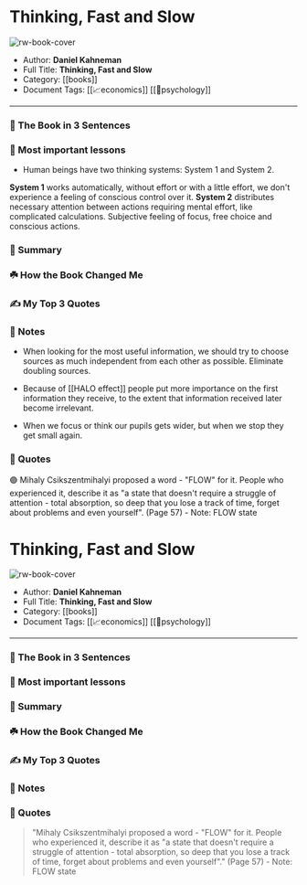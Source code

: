 # Thinking, Fast and Slow

![rw-book-cover](https://images-na.ssl-images-amazon.com/images/I/41shZGS-G%2BL._SL200_.jpg)

- Author: **Daniel Kahneman**
- Full Title: **Thinking, Fast and Slow**
- Category: [[books]]
- Document Tags: [[📈economics]] [[🧠psychology]] 
---
### 🚀 The Book in 3 Sentences

### 🎨 Most important lessons
- Human beings have two thinking systems: System 1 and System 2.

**System 1** works automatically, without effort or with a little effort, we don't experience a feeling of conscious control over it.
**System 2** distributes necessary attention between actions requiring mental effort, like complicated calculations. Subjective feeling of focus, free choice and conscious actions.

### 📒 Summary

### ☘️ How the Book Changed Me

### ✍️ My Top 3 Quotes

### 📝 Notes
- When looking for the most useful information, we should try to choose sources as much independent from each other as possible. Eliminate doubling sources.

- Because of [[HALO effect]] people put more importance on the first information they receive, to the extent that information received later become irrelevant.

- When we focus or think our pupils gets wider, but when we stop they get small again.

### 📜 Quotes

🟣 Mihaly Csikszentmihalyi proposed a word - "FLOW" for it. People who experienced it, describe it as "a state that doesn't require a struggle of attention - total absorption, so deep that you lose a track of time, forget about problems and even yourself". (Page 57)
    - Note: FLOW state

# Thinking, Fast and Slow

![rw-book-cover](https://images-na.ssl-images-amazon.com/images/I/41shZGS-G%2BL._SL200_.jpg)

- Author: **Daniel Kahneman**
- Full Title: **Thinking, Fast and Slow**
- Category: [[books]]
- Document Tags: [[📈economics]] [[🧠psychology]] 
---
### 🚀 The Book in 3 Sentences

### 🎨 Most important lessons

### 📒 Summary

### ☘️ How the Book Changed Me

### ✍️ My Top 3 Quotes

### 📝 Notes

### 📜 Quotes

>"Mihaly Csikszentmihalyi proposed a word - "FLOW" for it. People who experienced it, describe it as "a state that doesn't require a struggle of attention - total absorption, so deep that you lose a track of time, forget about problems and even yourself"." (Page 57)
    - Note: FLOW state

